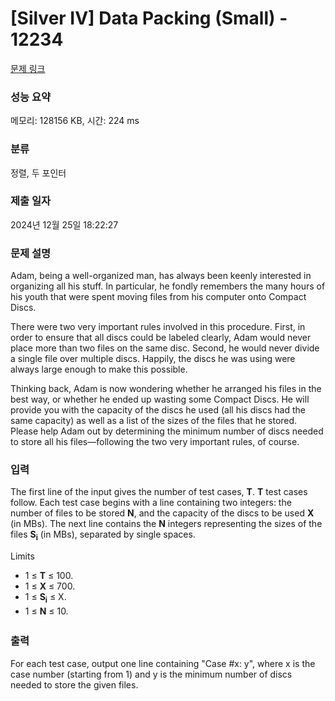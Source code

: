 # [Silver IV] Data Packing (Small) - 12234 

[문제 링크](https://www.acmicpc.net/problem/12234) 

### 성능 요약

메모리: 128156 KB, 시간: 224 ms

### 분류

정렬, 두 포인터

### 제출 일자

2024년 12월 25일 18:22:27

### 문제 설명

<p style="user-select: auto !important;">Adam, being a well-organized man, has always been keenly interested in organizing all his stuff. In particular, he fondly remembers the many hours of his youth that were spent moving files from his computer onto Compact Discs.</p>

<p style="user-select: auto !important;">There were two very important rules involved in this procedure. First, in order to ensure that all discs could be labeled clearly, Adam would never place more than two files on the same disc. Second, he would never divide a single file over multiple discs. Happily, the discs he was using were always large enough to make this possible.</p>

<p style="user-select: auto !important;">Thinking back, Adam is now wondering whether he arranged his files in the best way, or whether he ended up wasting some Compact Discs. He will provide you with the capacity of the discs he used (all his discs had the same capacity) as well as a list of the sizes of the files that he stored. Please help Adam out by determining the minimum number of discs needed to store all his files—following the two very important rules, of course.</p>

### 입력 

 <p style="user-select: auto !important;">The first line of the input gives the number of test cases, <strong style="user-select: auto !important;">T</strong>. <strong style="user-select: auto !important;">T</strong> test cases follow. Each test case begins with a line containing two integers: the number of files to be stored <strong style="user-select: auto !important;">N</strong>, and the capacity of the discs to be used <strong style="user-select: auto !important;">X</strong> (in MBs). The next line contains the <strong style="user-select: auto !important;">N</strong> integers representing the sizes of the files <strong style="user-select: auto !important;">S</strong><strong style="user-select: auto !important;"><sub style="user-select: auto !important;">i</sub></strong> (in MBs), separated by single spaces.</p>

<p style="user-select: auto !important;">Limits</p>

<ul style="user-select: auto !important;">
	<li style="user-select: auto !important;">1 ≤ <strong style="user-select: auto !important;">T</strong> ≤ 100.</li>
	<li style="user-select: auto !important;">1 ≤ <strong style="user-select: auto !important;">X</strong> ≤ 700.</li>
	<li style="user-select: auto !important;">1 ≤ <strong style="user-select: auto !important;">S</strong><strong style="user-select: auto !important;"><sub style="user-select: auto !important;">i</sub></strong> ≤ X.</li>
	<li style="user-select: auto !important;"><span style="line-height: 1.6em; user-select: auto !important;">1 ≤ </span><strong style="line-height: 1.6em; user-select: auto !important;">N</strong><span style="line-height: 1.6em; user-select: auto !important;"> ≤ 10.</span></li>
</ul>

### 출력 

 <p style="user-select: auto !important;">For each test case, output one line containing "Case #x: y", where x is the case number (starting from 1) and y is the minimum number of discs needed to store the given files.</p>

